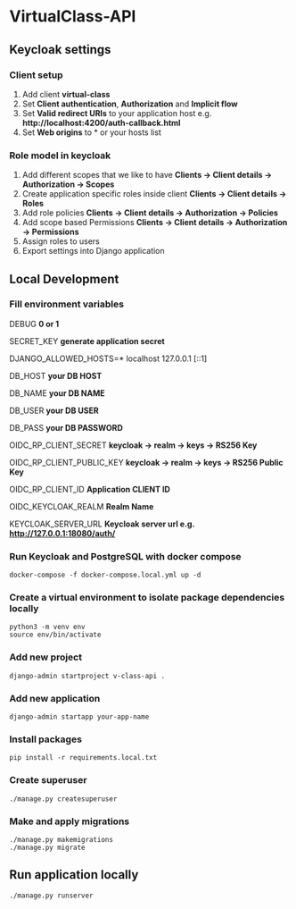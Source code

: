 # VirtualClass-API

## Keycloak settings

### Client setup
1. Add client **virtual-class**
2. Set **Client authentication**, **Authorization** and **Implicit flow**
3. Set **Valid redirect URIs** to your application host e.g. **http://localhost:4200/auth-callback.html**
4. Set **Web origins** to * or your hosts list

### Role model in keycloak 
1. Add different scopes that we like to have **Clients -> Client details -> Authorization -> Scopes**
2. Create application specific roles inside client **Clients -> Client details -> Roles**
3. Add role policies **Clients -> Client details -> Authorization -> Policies**
4. Add scope based Permissions **Clients -> Client details -> Authorization -> Permissions**
5. Assign roles to users
6. Export settings into Django application

## Local Development

### Fill environment variables

DEBUG **0 or 1**

SECRET_KEY **generate application secret**

DJANGO_ALLOWED_HOSTS=* localhost 127.0.0.1 [::1]

DB_HOST **your DB HOST**

DB_NAME **your DB NAME**

DB_USER **your DB USER**

DB_PASS **your DB PASSWORD**

OIDC_RP_CLIENT_SECRET **keycloak -> realm -> keys -> RS256 Key**

OIDC_RP_CLIENT_PUBLIC_KEY **keycloak -> realm -> keys -> RS256 Public Key**

OIDC_RP_CLIENT_ID **Application CLIENT ID**

OIDC_KEYCLOAK_REALM **Realm Name**

KEYCLOAK_SERVER_URL **Keycloak server url e.g. http://127.0.0.1:18080/auth/**



### Run Keycloak and PostgreSQL with docker compose

```shell
docker-compose -f docker-compose.local.yml up -d
```

### Create a virtual environment to isolate package dependencies locally

```shell
python3 -m venv env
source env/bin/activate
```

### Add new project

```shell
django-admin startproject v-class-api .
```

### Add new application

```shell
django-admin startapp your-app-name
```

### Install packages

```shell
pip install -r requirements.local.txt
```

### Create superuser

```shell
./manage.py createsuperuser
```

### Make and apply migrations

```shell
./manage.py makemigrations
./manage.py migrate
```

## Run application locally

```shell
./manage.py runserver
```
